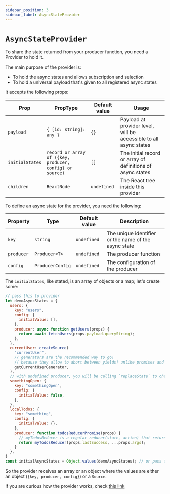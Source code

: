 ```yaml
---
sidebar_position: 3
sidebar_label: AsyncStateProvider
---
```

# `AsyncStateProvider`
To share the state returned from your producer function, you need a Provider to hold it.

The main purpose of the provider is:
- To hold the async states and allows subscription and selection
- To hold a universal payload that's given to all registered async states

It accepts the following props:

| Prop            | PropType                                                 | Default value | Usage                                                             |
|-----------------|----------------------------------------------------------|---------------|-------------------------------------------------------------------|
| `payload`       | `{ [id: string]: any }`                                  | `{}`          | Payload at provider level, will be accessible to all async states |
| `initialStates` | `record or array of ({key, producer, config} or source)` | `[]`          | The initial record or array of definitions of async states        |
| `children`      | `ReactNode`                                              | `undefined`   | The React tree inside this provider                               |

To define an async state for the provider, you need the following:

| Property   | Type             | Default value | Description                                          |
|------------|------------------|---------------|------------------------------------------------------|
| `key`      | `string`         | `undefined`   | The unique identifier or the name of the async state |
| `producer` | `Producer<T>`    | `undefined`   | The producer function                                |
| `config`   | `ProducerConfig` | `undefined`   | The configuration of the producer                    |

The `initialStates`, like stated, is an array of objects or a map; let's create some:
```javascript
// pass this to provider
let demoAsyncStates = {
  users: {
    key: "users",
    config: {
      initialValue: [],
    },
    producer: async function getUsers(props) {
      return await fetchUsers(props.payload.queryString);
    },
  },
  currentUser: createSource(
    "currentUser",
    // generators are the recommended way to go!
    // because they allow to abort between yields! unlike promises and async-await!
    getCurrentUserGenerator,
  ),
  // with undefined producer, you will be calling `replaceState` to change the state
  somethingOpen: {
    key: "somethingOpen",
    config: {
      initialValue: false,
    },
  },
  localTodos: {
    key: "something",
    config: {
      initialValue: {},
    },
    producer: function todosReducerPromise(props) {
      // myTodosReducer is a regular reducer(state, action) that returns the new state value, my guess is that you've wrote many
      return myTodosReducer(props.lastSuccess, ...props.args);
    }
  },
}
const initialAsyncStates = Object.values(demoAsyncStates); // or pass this to provider
```

So the provider receives an array or an object where the values are
either an object (`{key, producer, config}`) or a `Source`.

If you are curious how the provider works, check [this link](/docs/faq/how-the-library-works#how-asyncstateprovider-works-)
